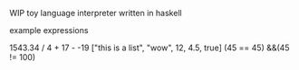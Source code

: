 WIP toy language interpreter written in haskell

example expressions

1543.34 / 4 + 17 - -19
["this is a list", "wow", 12, 4.5, true]
(45 == 45) &&(45 != 100)

